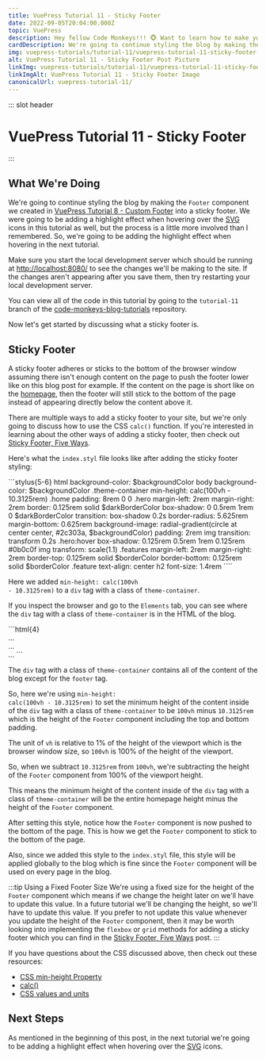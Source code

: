 ```yaml
---
title: VuePress Tutorial 11 - Sticky Footer
date: 2022-09-05T20:04:00.000Z
topic: VuePress
description: Hey fellow Code Monkeys!!! 🐵 Want to learn how to make your footer stick to the bottom of the page, then check out VuePress Tutorial 11 - Sticky Footer! 🍌🐒
cardDescription: We're going to continue styling the blog by making the Footer component we created in VuePress Tutorial 8 - Custom Footer into...
img: vuepress-tutorials/tutorial-11/vuepress-tutorial-11-sticky-footer-post.png
alt: VuePress Tutorial 11 - Sticky Footer Post Picture
linkImg: vuepress-tutorials/tutorial-11/vuepress-tutorial-11-sticky-footer-post-link.png
linkImgAlt: VuePress Tutorial 11 - Sticky Footer Image
canonicalUrl: vuepress-tutorial-11/
---
```


::: slot header

# VuePress Tutorial 11 - Sticky Footer

:::

## What We're Doing

We're going to continue styling the blog by making the <code class="inline-code-block">Footer</code> component we created in [VuePress Tutorial 8 - Custom Footer](/vuepress-tutorial-8) into a sticky footer. We were going to be adding a highlight effect when hovering over the [SVG](https://developer.mozilla.org/en-US/docs/Web/SVG) icons in this tutorial as well, but the process is a little more involved than I remembered. So, we're going to be adding the highlight effect when hovering in the next tutorial.

Make sure you start the local development server which should be running at [http://localhost:8080/](http://localhost:8080/) to see the changes we'll be making to the site. If the changes aren't appearing after you save them, then try restarting your local development server.

You can view all of the code in this tutorial by going to the <code class="inline-code-block">tutorial-11</code> branch of the [code-monkeys-blog-tutorials](https://github.com/codemonkeysio/code-monkeys-blog-tutorials/tree/tutorial-11) repository.

Now let's get started by discussing what a sticky footer is.

## Sticky Footer

A sticky footer adheres or <span class="post-term-one">sticks</span> to the bottom of the browser window assuming there isn't enough content on the page to push the footer lower like on this blog post for example. If the content on the page is short like on the [homepage](/), then the footer will still stick to the bottom of the page instead of appearing directly below the content above it.

There are multiple ways to add a sticky footer to your site, but we're only going to discuss how to use the CSS <code class="inline-code-block">calc()</code> function. If you're interested in learning about the other ways of adding a sticky footer, then check out [Sticky Footer, Five Ways](https://css-tricks.com/couple-takes-sticky-footer/).

Here's what the <code class="inline-code-block">index.styl</code> file looks like after adding the sticky footer styling:

<code-group>
<code-block title="index.styl">
```stylus{5-6}
html
  background-color: $backgroundColor
  body
    background-color: $backgroundColor
    .theme-container
      min-height: calc(100vh - 10.3125rem)
      .home
        padding: 8rem 0 0
        .hero
          margin-left: 2rem
          margin-right: 2rem
          border: 0.125rem solid $darkBorderColor
          box-shadow: 0 0.5rem 1rem 0 $darkBorderColor
          transition: box-shadow 0.2s
          border-radius: 5.625rem
          margin-bottom: 0.625rem
          background-image: radial-gradient(circle at center center, #2c303a, $backgroundColor)
          padding: 2rem
          img
            transition: transform 0.2s
        .hero:hover
          box-shadow: 0.125rem 0.5rem 1rem 0.125rem #0b0c0f
          img
            transform: scale(1.1)
        .features
          margin-left: 2rem
          margin-right: 2rem
          border-top: 0.125rem solid $borderColor
          border-bottom: 0.125rem solid $borderColor
          .feature
            text-align: center
            h2
              font-size: 1.4rem
````
</code-block>
</code-group>

Here we added <code class="inline-code-block">min-height: calc(100vh - 10.3125rem)</code> to a <code class="inline-code-block">div</code> tag with a class of <code class="inline-code-block">theme-container</code>.

If you inspect the browser and go to the <code class="inline-code-block">Elements</code> tab, you can see where the <code class="inline-code-block">div</code> tag with a class of <code class="inline-code-block">theme-container</code> is in the HTML of the blog.

<code-group>
<code-block title="HTML Showing the theme-container Class">
```html{4}
<body>
  <div id="app">
    <div id="global-layout">
      <div class="theme-container no-sidebar">...</div>
      <footer data-v-60ae214a class="footer">...</footer>
    </div>
    <div class="global-ui"></div>
  </div>
  ...
</body>
```
</code-block>
</code-group>

The <code class="inline-code-block">div</code> tag with a class of <code class="inline-code-block">theme-container</code> contains all of the content of the blog except for the <code class="inline-code-block">footer</code> tag.

So, here we're using <code class="inline-code-block">min-height: calc(100vh - 10.3125rem)</code> to set the minimum height of the content inside of the <code class="inline-code-block">div</code> tag with a class of <code class="inline-code-block">theme-container</code> to be <code class="inline-code-block">100vh</code> minus <code class="inline-code-block">10.3125rem</code> which is the height of the <code class="inline-code-block">Footer</code> component including the top and bottom padding.

The unit of <code class="inline-code-block">vh</code> is relative to 1% of the height of the viewport which is the browser window size, so <code class="inline-code-block">100vh</code> is 100% of the height of the viewport.

So, when we subtract <code class="inline-code-block">10.3125rem</code> from <code class="inline-code-block">100vh</code>, we're subtracting the height of the <code class="inline-code-block">Footer</code> component from 100% of the viewport height.

This means the minimum height of the content inside of the <code class="inline-code-block">div</code> tag with a class of <code class="inline-code-block">theme-container</code> will be the entire homepage height minus the height of the <code class="inline-code-block">Footer</code> component.

After setting this style, notice how the <code class="inline-code-block">Footer</code> component is now pushed to the bottom of the page. This is how we get the <code class="inline-code-block">Footer</code> component to stick to the bottom of the page.

Also, since we added this style to the <code class="inline-code-block">index.styl</code> file, this style will be applied globally to the blog which is fine since the <code class="inline-code-block">Footer</code> component will be used on every page in the blog.

:::tip Using a Fixed Footer Size
We're using a fixed size for the height of the <code class="inline-code-block">Footer</code> component which means if we change the height later on we'll have to update this value. In a future tutorial we'll be changing the height, so we'll have to update this value. If you prefer to not update this value whenever you update the height of the <code class="inline-code-block">Footer</code> component, then it may be worth looking into implementing the <code class="inline-code-block">flexbox</code> or <code class="inline-code-block">grid</code> methods for adding a sticky footer which you can find in the [Sticky Footer, Five Ways](https://css-tricks.com/couple-takes-sticky-footer/) post.
:::

If you have questions about the CSS discussed above, then check out these resources:

- <span class="external-link-wrap">[CSS min-height Property](https://www.w3schools.com/cssref/pr_dim_min-height.asp)</span>
- <span class="external-link-wrap">[calc()](https://developer.mozilla.org/en-US/docs/Web/CSS/calc)</span>
- <span class="external-link-wrap">[CSS values and units](https://developer.mozilla.org/en-US/docs/Learn/CSS/Building_blocks/Values_and_units)</span>

## Next Steps

As mentioned in the beginning of this post, in the next tutorial we're going to be adding a highlight effect when hovering over the [SVG](https://developer.mozilla.org/en-US/docs/Web/SVG) icons.

